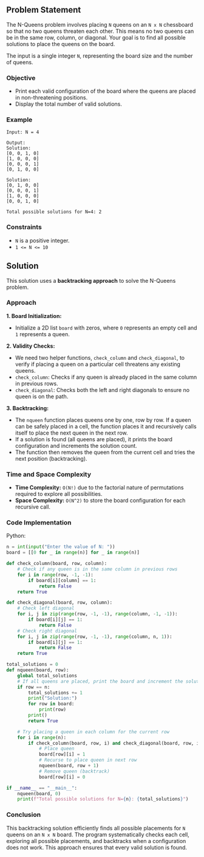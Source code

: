 ## Problem Statement
The N-Queens problem involves placing `N` queens on an `N x N` chessboard so that no two queens threaten each other. This means no two queens can be in the same row, column, or diagonal. Your goal is to find all possible solutions to place the queens on the board.

The input is a single integer `N`, representing the board size and the number of queens.

### Objective
- Print each valid configuration of the board where the queens are placed in non-threatening positions.
- Display the total number of valid solutions.

### Example
```plaintext
Input: N = 4

Output:
Solution:
[0, 0, 1, 0]
[1, 0, 0, 0]
[0, 0, 0, 1]
[0, 1, 0, 0]

Solution:
[0, 1, 0, 0]
[0, 0, 0, 1]
[1, 0, 0, 0]
[0, 0, 1, 0]

Total possible solutions for N=4: 2
```

### Constraints
- `N` is a positive integer.
- `1 <= N <= 10`

## Solution
This solution uses a **backtracking approach** to solve the N-Queens problem.

### Approach

**1. Board Initialization:**
   - Initialize a 2D list `board` with zeros, where `0` represents an empty cell and `1` represents a queen.

**2. Validity Checks:**
   - We need two helper functions, `check_column` and `check_diagonal`, to verify if placing a queen on a particular cell threatens any existing queens.
   - `check_column`: Checks if any queen is already placed in the same column in previous rows.
   - `check_diagonal`: Checks both the left and right diagonals to ensure no queen is on the path.

**3. Backtracking:**
   - The `nqueen` function places queens one by one, row by row. If a queen can be safely placed in a cell, the function places it and recursively calls itself to place the next queen in the next row.
   - If a solution is found (all queens are placed), it prints the board configuration and increments the solution count.
   - The function then removes the queen from the current cell and tries the next position (backtracking).

### Time and Space Complexity
- **Time Complexity:** `O(N!)` due to the factorial nature of permutations required to explore all possibilities.
- **Space Complexity:** `O(N^2)` to store the board configuration for each recursive call.

### Code Implementation

Python:
```python
n = int(input("Enter the value of N: "))
board = [[0 for _ in range(n)] for _ in range(n)]

def check_column(board, row, column):
    # Check if any queen is in the same column in previous rows
    for i in range(row, -1, -1):
        if board[i][column] == 1:
            return False
    return True

def check_diagonal(board, row, column):
    # Check left diagonal
    for i, j in zip(range(row, -1, -1), range(column, -1, -1)):
        if board[i][j] == 1:
            return False
    # Check right diagonal
    for i, j in zip(range(row, -1, -1), range(column, n, 1)):
        if board[i][j] == 1:
            return False
    return True

total_solutions = 0
def nqueen(board, row):
    global total_solutions
    # If all queens are placed, print the board and increment the solution count
    if row == n:
        total_solutions += 1
        print("Solution:")
        for row in board:
            print(row)
        print()
        return True

    # Try placing a queen in each column for the current row
    for i in range(n):
        if check_column(board, row, i) and check_diagonal(board, row, i):
            # Place queen
            board[row][i] = 1
            # Recurse to place queen in next row
            nqueen(board, row + 1)
            # Remove queen (backtrack)
            board[row][i] = 0

if __name__ == "__main__":
    nqueen(board, 0)
    print(f"Total possible solutions for N={n}: {total_solutions}")
```

### Conclusion
This backtracking solution efficiently finds all possible placements for `N` queens on an `N x N` board. The program systematically checks each cell, exploring all possible placements, and backtracks when a configuration does not work. This approach ensures that every valid solution is found.